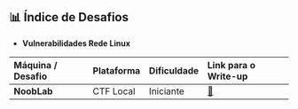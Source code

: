 ## 📊 Índice de Desafios

* **Vulnerabilidades Rede Linux**

| Máquina / Desafio | Plataforma | Dificuldade | Link para o Write-up |
| :---------------- | :--------- | :---------- | :------------------- |
| **NoobLab** | CTF Local  | Iniciante   | [📃](./Linux/Write-up_%20NoobLab%20CTF.pdf) |